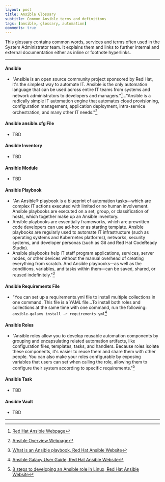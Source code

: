```yaml
---
layout: post
title: Ansible Glossary
subtitle: Common Ansible terms and definitions
tags: [ansible, glossary, automation]
comments: true
---
```

This glossary contains common words, services and terms often used in the System Administrator team. It explains them and links to further internal and external documentation either as inline or footnote hyperlinks.

---
#### **Ansible**
- "Ansible is an open source community project sponsored by Red Hat, it's the simplest way to automate IT. Ansible is the only automation language that can be used across entire IT teams from systems and network administrators to developers and managers."[^1]..."Ansible is a radically simple IT automation engine that automates cloud provisioning, configuration management, application deployment, intra-service orchestration, and many other IT needs."[^2]

#### **Ansible ansible.cfg File**
- TBD

#### **Ansible Inventory**
- TBD

#### **Ansible Module**
- TBD

#### **Ansible Playbook**
- "An Ansible® playbook is a blueprint of automation tasks—which are complex IT actions executed with limited or no human involvement. Ansible playbooks are executed on a set, group, or classification of hosts, which together make up an Ansible inventory.
- Ansible playbooks are essentially frameworks, which are prewritten code developers can use ad-hoc or as starting template. Ansible playbooks are regularly used to automate IT infrastructure (such as operating systems and Kubernetes platforms), networks, security systems, and developer personas (such as Git and Red Hat CodeReady Studio).
- Ansible playbooks help IT staff program applications, services, server nodes, or other devices without the manual overhead of creating everything from scratch. And Ansible playbooks—as well as the conditions, variables, and tasks within them—can be saved, shared, or reused indefinitely."[^3]

#### **Ansible Requirements File**
- "You can set up a requirements.yml file to install multiple collections in one command. This file is a YAML file...To install both roles and collections at the same time with one command, run the following: ```ansible-galaxy install -r requirements.yml```[^4]

#### **Ansible Roles**
- "Ansible roles allow you to develop reusable automation components by grouping and encapsulating related automation artifacts, like configuration files, templates, tasks, and handlers. Because roles isolate these components, it's easier to reuse them and share them with other people. You can also make your roles configurable by exposing variables that users can set when calling the role, allowing them to configure their system according to specific requirements."[^5]

#### **Ansible Task**
- TBD

#### **Ansible Vault** 
- TBD

---
[^1]: [Red Hat Ansible Webpage](https://www.ansible.com/)
[^2]: [Ansible Overview Webpage](https://www.ansible.com/overview/how-ansible-works?hsLang=en-us)
[^3]: [What is an Ansible playbook, Red Hat Ansible Website](https://www.redhat.com/en/topics/automation/what-is-an-ansible-playbook#:~:text=An%20Ansible%C2%AE%20playbook%20is,make%20up%20an%20Ansible%20inventory.)
[^4]: [Ansible Galaxy User Guide, Red Hat Ansible Website](https://docs.ansible.com/ansible/latest/galaxy/user_guide.html)
[^5]: [8 steps to developing an Ansible role in Linux, Red Hat Ansible Website](https://www.redhat.com/sysadmin/developing-ansible-role#:~:text=Ansible%20roles%20allow%20you%20to,share%20them%20with%20other%20people.)
